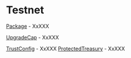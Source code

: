# Testnet

[Package](https://testnet.suivision.xyz/package/XxXXX) - XxXXX

[UpgradeCap](https://testnet.suivision.xyz/object/XxXXX) - XxXXX

[TrustConfig](https://testnet.suivision.xyz/object/XxXXX) - XxXXX
[ProtectedTreasury](https://testnet.suivision.xyz/object/XxXXX) - XxXXX
